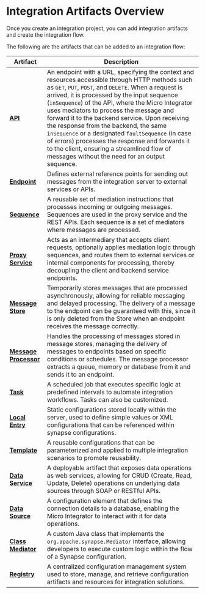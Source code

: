 # Integration Artifacts Overview

Once you create an integration project, you can add integration artifacts and create the integration flow.

The following are the artifacts that can be added to an integration flow:

| Artifact                                                                                             | Description                                                                                                                                                                                                                                                                                                                                                                                                                                                                                                                                                                                           |
|------------------------------------------------------------------------------------------------------|-------------------------------------------------------------------------------------------------------------------------------------------------------------------------------------------------------------------------------------------------------------------------------------------------------------------------------------------------------------------------------------------------------------------------------------------------------------------------------------------------------------------------------------------------------------------------------------------------------|
| [**API**]({{base_path}}/develop/creating-artifacts/creating-an-api)                                  | An endpoint with a URL, specifying the context and resources accessible through HTTP methods such as `GET`, `PUT`, `POST`, and `DELETE`. When a request is arrived, it is processed by the input sequence (`inSequence`) of the API, where the Micro Integrator uses mediators to process the message and forward it to the backend service. Upon receiving the response from the backend, the same `inSequence` or a designated `faultSequence` (in case of errors) processes the response and forwards it to the client, ensuring a streamlined flow of messages without the need for an output sequence. |
| [**Endpoint**]({{base_path}}/develop/creating-artifacts/creating-endpoints)                          | Defines external reference points for sending out messages from the integration server to external services or APIs.                                                                                                                                                                                                                                                                                                                                                                                                                                                                                  |
| [**Sequence**]({{base_path}}/develop/creating-artifacts/creating-reusable-sequences)                 | A reusable set of mediation instructions that processes incoming or outgoing messages. Sequences are used in the proxy service and the REST APIs. Each sequence is a set of mediators where messages are processed.                                                                                                                                                                                                                                                                                                                                                                                   |
| [**Proxy Service**]({{base_path}}/develop/creating-artifacts/creating-a-proxy-service)               | Acts as an intermediary that accepts client requests, optionally applies mediation logic through sequences, and routes them to external services or internal components for processing, thereby decoupling the client and backend service endpoints.                                                                                                                                                                                                                                                                                                                                                  |
| [**Message Store**]({{base_path}}/develop/creating-artifacts/creating-a-message-store)               | Temporarily stores messages that are processed asynchronously, allowing for reliable messaging and delayed processing. The delivery of a message to the endpoint can be guaranteed with this, since it is only deleted from the Store when an endpoint receives the message correctly.                                                                                                                                                                                                                                                                                                                |
| [**Message Processor**]({{base_path}}/develop/creating-artifacts/creating-a-message-processor)       | Handles the processing of messages stored in message stores, managing the delivery of messages to endpoints based on specific conditions or schedules. The message processor extracts a queue, memory or database from it and sends it to an endpoint.                                                                                                                                                                                                                                                                                                                                                |
| [**Task**]({{base_path}}/develop/creating-artifacts/creating-scheduled-task)                         | A scheduled job that executes specific logic at predefined intervals to automate integration workflows. Tasks can also be customized.                                                                                                                                                                                                                                                                                                                                                                                                                                                                 |
| [**Local Entry**]({{base_path}}/develop/creating-artifacts/registry/creating-local-registry-entries) | Static configurations stored locally within the server, used to define simple values or XML configurations that can be referenced within synapse configurations.                                                                                                                                                                                                                                                                                                                                                                                                                                      |
| [**Template**]({{base_path}}/develop/creating-artifacts/creating-endpoint-templates)                 | A reusable configurations that can be parameterized and applied to multiple integration scenarios to promote reusability.                                                                                                                                                                                                                                                                                                                                                                                                                                                                             |
| [**Data Service**]({{base_path}}/develop/creating-artifacts/data-services/creating-data-services)    | A deployable artifact that exposes data operations as web services, allowing for CRUD (Create, Read, Update, Delete) operations on underlying data sources through SOAP or RESTful APIs.                                                                                                                                                                                                                                                                                                                                                                                                              |
| [**Data Source**]({{base_path}}/develop/creating-artifacts/data-services/creating-datasources)       | A configuration element that defines the connection details to a database, enabling the Micro Integrator to interact with it for data operations.                                                                                                                                                                                                                                                                                                                                                                                                                                                     | 
| [**Class Mediator**]({{base_path}}/develop/customizations/creating-custom-mediators)                 | A custom Java class that implements the `org.apache.synapse.Mediator` interface, allowing developers to execute custom logic within the flow of a Synapse configuration.                                                                                                                                                                                                                                                                                                                                                                                                                              |
| [**Registry**]({{base_path}}/develop/creating-artifacts/creating-registry-resources)                 | A centralized configuration management system used to store, manage, and retrieve configuration artifacts and resources for integration solutions.                                                                                                                                                                                                                                                                                                                                                                                                                                                    |
